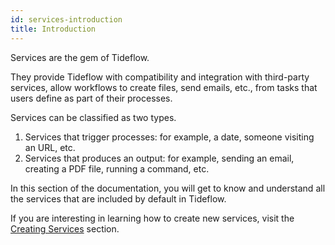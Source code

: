 ```yaml
---
id: services-introduction
title: Introduction
---
```


Services are the gem of Tideflow.

They provide Tideflow with compatibility and integration with third-party
services, allow workflows to create files, send emails, etc., from tasks that
users define as part of their processes.

Services can be classified as two types.

1. Services that trigger processes: for example, a date, someone visiting an
URL, etc.
2. Services that produces an output: for example, sending an email, creating a 
PDF file, running a command, etc.

In this section of the documentation, you will get to know and understand all 
the services that are included by default in Tideflow.

If you are interesting in learning how to create new services, visit the
[Creating Services](/docs/developers-creating-services) section.